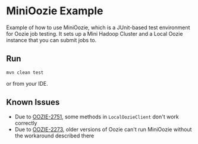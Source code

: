 MiniOozie Example
=================

Example of how to use MiniOozie, which is a JUnit-based test environment for Oozie job testing.  It sets up a Mini Hadoop Cluster and a Local Oozie instance that you can submit jobs to.

Run
---
````
mvn clean test
````
or from your IDE.

Known Issues
------------
* Due to [OOZIE-2751](https://issues.apache.org/jira/browse/OOZIE-2751), some methods in ````LocalOozieClient```` don't work correctly
* Due to [OOZIE-2273](https://issues.apache.org/jira/browse/OOZIE-2273), older versions of Oozie can't run MiniOozie without the workaround described there